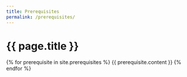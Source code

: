 ```yaml
---
title: Prerequisites
permalink: /prerequisites/
---
```


# {{ page.title }}


{% for prerequisite in site.prerequisites %}
{{ prerequisite.content }}
{% endfor %}